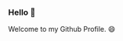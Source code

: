 ### Hello 🌚

<!--
**neldajohn/neldajohn** is a ✨ _special_ ✨ repository because its `README.md` (this file) appears on your GitHub profile. -->

Welcome to my Github Profile. 😄

